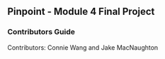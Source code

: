 ## Pinpoint - Module 4 Final Project

### Contributors Guide

Contributors: Connie Wang and Jake MacNaughton

